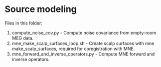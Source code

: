 # Source modeling

Files in this folder: 

1. compute_noise_cov.py - Compute noise covariance from empty-room MEG data.
1. mne_make_scalp_surfaces_loop.sh - Create scalp surfaces with mne make_scalp_surfaces, required for coregistration with MNE. 
1. mne_forward_and_inverse_operators.py - Compute MNE forward and inverse operators.
	
